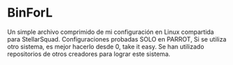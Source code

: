# BinForL
Un simple archivo comprimido de mi configuración en Linux compartida para StellarSquad. Configuraciones probadas SOLO en PARROT, Si se utiliza otro sistema, es mejor hacerlo desde 0, take it easy.  Se han utilizado repositorios de otros creadores para lograr este sistema.

